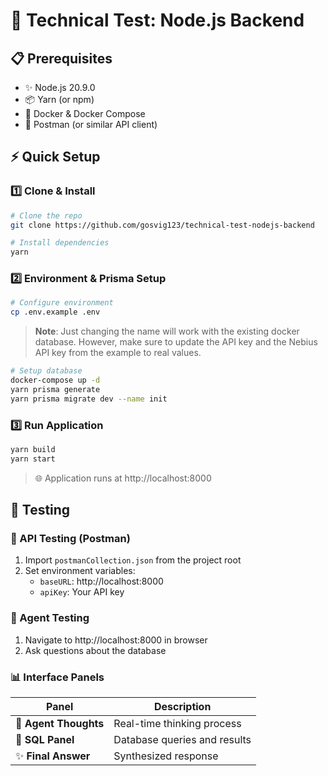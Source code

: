 # 🚀 Technical Test: Node.js Backend

## 📋 Prerequisites
- ✨ Node.js 20.9.0
- 📦 Yarn (or npm)
- 🐳 Docker & Docker Compose
- 🔧 Postman (or similar API client)

## ⚡ Quick Setup

### 1️⃣ Clone & Install
```bash
# Clone the repo
git clone https://github.com/gosvig123/technical-test-nodejs-backend

# Install dependencies
yarn
```

### 2️⃣ Environment & Prisma Setup
```bash
# Configure environment
cp .env.example .env
```
> **Note**: Just changing the name will work with the existing docker database. However, make sure to update the API key and the Nebius API key from the example to real values.

```bash
# Setup database
docker-compose up -d
yarn prisma generate
yarn prisma migrate dev --name init
```

### 3️⃣ Run Application
```bash
yarn build
yarn start
```
> 🌐 Application runs at http://localhost:8000

## 🧪 Testing

### 🔌 API Testing (Postman)
1. Import `postmanCollection.json` from the project root
2. Set environment variables:
   - `baseURL`: http://localhost:8000
   - `apiKey`: Your API key

### 🤖 Agent Testing
1. Navigate to http://localhost:8000 in browser
2. Ask questions about the database

### 📊 Interface Panels
| Panel | Description |
|-------|-------------|
| 💭 **Agent Thoughts** | Real-time thinking process |
| 📝 **SQL Panel** | Database queries and results |
| ✨ **Final Answer** | Synthesized response |


